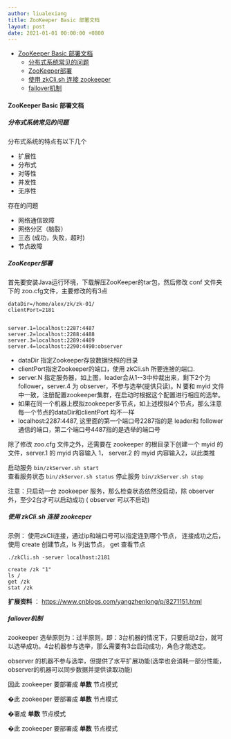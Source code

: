 ```yaml
---
author: liualexiang
title: ZooKeeper Basic 部署文档
layout: post
date: 2021-01-01 00:00:00 +0800
---
```


- [ZooKeeper Basic 部署文档](#zookeeper-basic-部署文档)
  - [分布式系统常见的问题](#分布式系统常见的问题)
  - [ZooKeeper部署](#zookeeper部署)
  - [使用 zkCli.sh 连接 zookeeper](#使用-zkclish-连接-zookeeper)
  - [failover机制](#failover机制)
#### ZooKeeper Basic 部署文档
##### 分布式系统常见的问题

分布式系统的特点有以下几个  
* 扩展性
* 分布式
* 对等性
* 并发性
* 无序性
  
存在的问题  
* 网络通信故障
* 网络分区（脑裂）
* 三态 (成功，失败，超时)
* 节点故障

##### ZooKeeper部署  

首先要安装Java运行环境，下载解压ZooKeeper的tar包，然后修改 conf 文件夹下的 zoo.cfg文件，主要修改的有3点

```
dataDir=/home/alex/zk/zk-01/
clientPort=2181


server.1=localhost:2287:4487
server.2=localhost:2288:4488
server.3=localhost:2289:4489
server.4=localhost:2290:4490:observer
```

* dataDir 指定Zookeeper存放数据快照的目录
* clientPort指定Zookeeper的端口，使用 zkCli.sh 所要连接的端口.
* server.N 指定服务器，如上图，leader会从1--3中仲裁出来，剩下2个为follower，server.4 为 observer，不参与选举(提供只读)。N 要和 myid 文件中一致，注册配置zookeeper集群，在启动时根据这个配置进行相应的选举。
* 如果在同一个机器上模拟zookeeper多节点，如上述模拟4个节点，那么注意每一个节点的dataDir和clientPort 均不一样
* localhost:2287:4487, 这里面的第一个端口号2287指的是 leader和 follower通信的端口，第二个端口号4487指的是选举的端口号

除了修改 zoo.cfg 文件之外，还需要在 zookeeper 的根目录下创建一个 myid 的文件，server.1 的 myid 内容输入 1， server.2 的 myid 内容输入2，以此类推  

启动服务 ``` bin/zkServer.sh start ```  
查看服务状态 ``` bin/zkServer.sh status ```
停止服务 ``` bin/zkServer.sh stop ```

注意：只启动一台 zookeeper 服务，那么检查状态依然没启动，除 observer 外，至少2台才可以启动成功 ( observer 可以不启动)

##### 使用 zkCli.sh 连接 zookeeper

示例：
使用zkCli连接，通过ip和端口号可以指定连到哪个节点， 连接成功之后，使用 create 创建节点，ls 列出节点， get 查看节点

```
./zkCli.sh -server localhost:2181

create /zk "1"
ls /
get /zk
stat /zk
```

**扩展资料** ： https://www.cnblogs.com/yangzhenlong/p/8271151.html  

##### failover机制

zookeeper 选举原则为：过半原则，即：3台机器的情况下，只要启动2台，就可以选举成功。4台机器参与选举，那么需要有3台启动成功，角色才能选定。

observer 的机器不参与选举，但提供了水平扩展功能(选举也会消耗一部分性能， observer的机器可以同步数据并提供读取功能)

因此 zookeeper 要部署成 **单数** 节点模式






�此 zookeeper 要部署成 **单数** 节点模式






�署成 **单数** 节点模式






�此 zookeeper 要部署成 **单数** 节点模式






